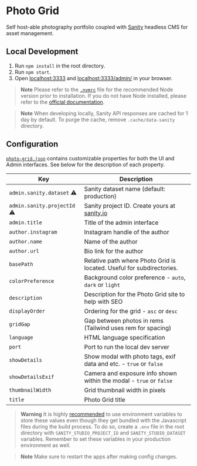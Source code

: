 # Photo Grid

Self host-able photography portfolio coupled with [Sanity](https://www.sanity.io) headless CMS for asset management.

## Local Development

1. Run `npm install` in the root directory.
2. Run `npm start`.
3. Open [localhost:3333](http://localhost:3333) and [localhost:3333/admin/](http://localhost:3333/admin/) in your browser.

> **Note**
> Please refer to the [`.nvmrc`](https://github.com/kwickramasekara/photo-grid/blob/main/.nvmrc) file for the recommended Node version prior to installation. If you do not have Node installed, please refer to the [official documentation](https://nodejs.org/).

> **Note**
> When developing locally, Sanity API responses are cached for 1 day by default. To purge the cache, remove `.cache/data-sanity` directory.

## Configuration

[`photo-grid.json`](https://github.com/kwickramasekara/photo-grid/blob/main/photo-grid.json) contains customizable properties for both the UI and Admin interfaces. See below for the description of each property.

| Key                                | Description                                                                                      |
| ---------------------------------- | ------------------------------------------------------------------------------------------------ |
| `admin.sanity.dataset` :warning:   | Sanity dataset name (default: production)                                                        |
| `admin.sanity.projectId` :warning: | Sanity project ID. Create yours at [sanity.io](https://www.sanity.io/get-started/create-project) |
| `admin.title`                      | Title of the admin interface                                                                     |
| `author.instagram`                 | Instagram handle of the author                                                                   |
| `author.name`                      | Name of the author                                                                               |
| `author.url`                       | Bio link for the author                                                                          |
| `basePath`                         | Relative path where Photo Grid is located. Useful for subdirectories.                            |
| `colorPreference`                  | Background color preference - `auto`, `dark` or `light`                                          |
| `description`                      | Description for the Photo Grid site to help with SEO                                             |
| `displayOrder`                     | Ordering for the grid - `asc` or `desc`                                                          |
| `gridGap`                          | Gap between photos in rems (Tailwind uses rem for spacing)                                       |
| `language`                         | HTML language specification                                                                      |
| `port`                             | Port to run the local dev server                                                                 |
| `showDetails`                      | Show modal with photo tags, exif data and etc. - `true` or `false`                               |
| `showDetailsExif`                  | Camera and exposure info shown within the modal - `true` or `false`                              |
| `thumbnailWidth`                   | Grid thumbnail width in pixels                                                                   |
| `title`                            | Photo Grid title                                                                                 |

> **Warning**
> It is highly [recommended](https://www.sanity.io/docs/environment-variables) to use environment variables to store these values even though they get bundled with the Javascript files during the build process. To do so, create a `.env` file in the root directory with `SANITY_STUDIO_PROJECT_ID` and `SANITY_STUDIO_DATASET` variables. Remember to set these variables in your production environment as well.

> **Note**
> Make sure to restart the apps after making config changes.
